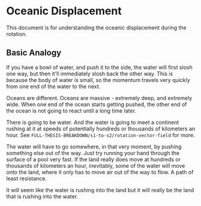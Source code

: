 # Oceanic Displacement

This document is for understanding the oceanic displacement during the rotation.

## Basic Analogy

If you have a bowl of water, and push it to the side, the water will first slosh one way, but then it'll immediately slosh back the other way. This is because the body of water is small, so the momentum travels very quickly from one end of the water to the next.

Oceans are different. Oceans are massive - extremely deep, and extremely wide. When one end of the ocean starts getting pushed, the other end of the ocean is not going to react until a long time later.

There is going to be water. And the water is going to meet a continent rushing at it at speeds of potentially hundreds or thousands of kilometers an hour. See `FULL-THESIS-BREAKDOWN/s1-to-s2/rotation-vector-field` for more.

The water will have to go somewhere, in that very moment, by pushing something else out of the way. Just try running your hand through the surface of a pool very fast. If the land really does move at hundreds or thousands of kilometers an hour, inevitably, some of the water will move onto the land, where it only has to move air out of the way to flow. A path of least resistance.

It will seem like the water is rushing into the land but it will really be the land that is rushing into the water.